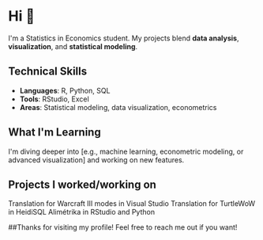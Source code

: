 # Hi 👋

I'm a Statistics in Economics student. My projects blend **data analysis**, **visualization**, and **statistical modeling**.

## Technical Skills
- **Languages**: R, Python, SQL
- **Tools**: RStudio, Excel
- **Areas**: Statistical modeling, data visualization, econometrics

## What I'm Learning
I'm diving deeper into [e.g., machine learning, econometric modeling, or advanced visualization] and working on new features.

## Projects I worked/working on
Translation for Warcraft III modes in Visual Studio
Translation for TurtleWoW in HeidiSQL
Alimétrika in RStudio and Python

##Thanks for visiting my profile! Feel free to reach me out if you want!
